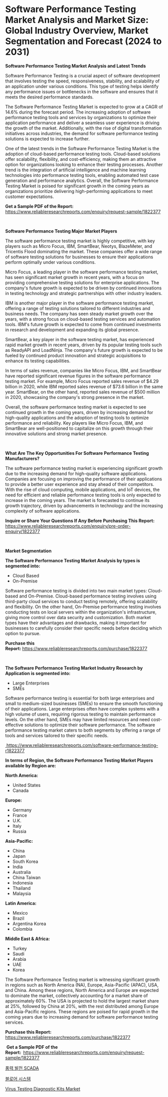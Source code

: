 <p><h1>Software Performance Testing Market Analysis and Market Size: Global Industry Overview, Market Segmentation and Forecast (2024 to 2031)</h1></p><p><strong>Software Performance Testing Market Analysis and Latest Trends</strong></p>
<p><p>Software Performance Testing is a crucial aspect of software development that involves testing the speed, responsiveness, stability, and scalability of an application under various conditions. This type of testing helps identify any performance issues or bottlenecks in the software and ensures that it meets the desired performance standards.</p><p>The Software Performance Testing Market is expected to grow at a CAGR of 14.6% during the forecast period. The increasing adoption of software performance testing tools and services by organizations to optimize their application performance and deliver a seamless user experience is driving the growth of the market. Additionally, with the rise of digital transformation initiatives across industries, the demand for software performance testing solutions is expected to increase further.</p><p>One of the latest trends in the Software Performance Testing Market is the adoption of cloud-based performance testing tools. Cloud-based solutions offer scalability, flexibility, and cost-efficiency, making them an attractive option for organizations looking to enhance their testing processes. Another trend is the integration of artificial intelligence and machine learning technologies into performance testing tools, enabling automated test case generation and performance analytics. Overall, the Software Performance Testing Market is poised for significant growth in the coming years as organizations prioritize delivering high-performing applications to meet customer expectations.</p></p>
<p><strong>Get a Sample PDF of the Report:&nbsp;</strong> <a href="https://www.reliableresearchreports.com/enquiry/request-sample/1822377">https://www.reliableresearchreports.com/enquiry/request-sample/1822377</a></p>
<p>&nbsp;</p>
<p><strong>Software Performance Testing Major Market Players</strong></p>
<p><p>The software performance testing market is highly competitive, with key players such as Micro Focus, IBM, SmartBear, Neotys, BlazeMeter, and Tricentis Flood dominating the market. These companies offer a wide range of software testing solutions for businesses to ensure their applications perform optimally under various conditions.</p><p>Micro Focus, a leading player in the software performance testing market, has seen significant market growth in recent years, with a focus on providing comprehensive testing solutions for enterprise applications. The company's future growth is expected to be driven by continued innovations in testing technology and strategic partnerships with other industry leaders.</p><p>IBM is another major player in the software performance testing market, offering a range of testing solutions tailored to different industries and business needs. The company has seen steady market growth over the years, with a strong focus on cloud-based testing services and automation tools. IBM's future growth is expected to come from continued investments in research and development and expanding its global presence.</p><p>SmartBear, a key player in the software testing market, has experienced rapid market growth in recent years, driven by its popular testing tools such as ReadyAPI and LoadNinja. The company's future growth is expected to be fueled by continued product innovation and strategic acquisitions to enhance its testing capabilities.</p><p>In terms of sales revenue, companies like Micro Focus, IBM, and SmartBear have reported significant revenue figures in the software performance testing market. For example, Micro Focus reported sales revenue of $4.29 billion in 2020, while IBM reported sales revenue of $73.6 billion in the same year. SmartBear, on the other hand, reported sales revenue of $500 million in 2020, showcasing the company's strong presence in the market.</p><p>Overall, the software performance testing market is expected to see continued growth in the coming years, driven by increasing demand for high-quality applications and the adoption of testing tools to optimize performance and reliability. Key players like Micro Focus, IBM, and SmartBear are well-positioned to capitalize on this growth through their innovative solutions and strong market presence.</p></p>
<p>&nbsp;</p>
<p><strong>What Are The Key Opportunities For Software Performance Testing Manufacturers?</strong></p>
<p><p>The software performance testing market is experiencing significant growth due to the increasing demand for high-quality software applications. Companies are focusing on improving the performance of their applications to provide a better user experience and stay ahead of their competitors. With the rise of cloud computing, mobile applications, and IoT devices, the need for efficient and reliable performance testing tools is only expected to increase in the coming years. The market is forecasted to continue its growth trajectory, driven by advancements in technology and the increasing complexity of software applications.</p></p>
<p><strong>Inquire or Share Your Questions If Any Before Purchasing This Report:</strong> <a href="https://www.reliableresearchreports.com/enquiry/pre-order-enquiry/1822377">https://www.reliableresearchreports.com/enquiry/pre-order-enquiry/1822377</a></p>
<p>&nbsp;</p>
<p><strong>Market Segmentation</strong></p>
<p><strong>The Software Performance Testing Market Analysis by types is segmented into:</strong></p>
<p><ul><li>Cloud Based</li><li>On-Premise</li></ul></p>
<p><p>Software performance testing is divided into two main market types: Cloud-based and On-Premise. Cloud-based performance testing involves using third-party cloud services to conduct testing remotely, offering scalability and flexibility. On the other hand, On-Premise performance testing involves conducting tests on local servers within the organization's infrastructure, giving more control over data security and customization. Both market types have their advantages and drawbacks, making it important for businesses to carefully consider their specific needs before deciding which option to pursue.</p></p>
<p><strong>Purchase this Report:&nbsp;</strong><a href="https://www.reliableresearchreports.com/purchase/1822377">https://www.reliableresearchreports.com/purchase/1822377</a></p>
<p>&nbsp;</p>
<p><strong>The Software Performance Testing Market Industry Research by Application is segmented into:</strong></p>
<p><ul><li>Large Enterprises</li><li>SMEs</li></ul></p>
<p><p>Software performance testing is essential for both large enterprises and small to medium-sized businesses (SMEs) to ensure the smooth functioning of their applications. Large enterprises often have complex systems with a high volume of users, requiring rigorous testing to maintain performance levels. On the other hand, SMEs may have limited resources and need cost-effective solutions to optimize their software performance. The software performance testing market caters to both segments by offering a range of tools and services tailored to their specific needs.</p></p>
<p><a href="https://www.reliableresearchreports.com/software-performance-testing-r1822377">&nbsp;https://www.reliableresearchreports.com/software-performance-testing-r1822377</a></p>
<p><strong>In terms of Region, the Software Performance Testing Market Players available by Region are:</strong></p>
<p>
    <p> <strong> North America: </strong>
        <ul>
            <li>United States</li>
            <li>Canada</li>
        </ul>
        </p> 
    <p> <strong> Europe: </strong>
        <ul>
            <li>Germany</li>
            <li>France</li>
            <li>U.K.</li>
            <li>Italy</li>
            <li>Russia</li>
        </ul>
        </p> 
    <p> <strong> Asia-Pacific: </strong>
        <ul>
            <li>China</li>
            <li>Japan</li>
            <li>South Korea</li>
            <li>India</li>
            <li>Australia</li>
            <li>China Taiwan</li>
            <li>Indonesia</li>
            <li>Thailand</li>
            <li>Malaysia</li>
        </ul>
        </p> 
    <p> <strong> Latin America: </strong>
        <ul>
            <li>Mexico</li>
            <li>Brazil</li>
            <li>Argentina Korea</li>
            <li>Colombia</li>
        </ul>
        </p> 
    <p> <strong> Middle East & Africa: </strong>
        <ul>
            <li>Turkey</li>
            <li>Saudi</li>
            <li>Arabia</li>
            <li>UAE</li>
            <li>Korea</li>
        </ul>
    </p>
    </p>
<p><p>The Software Performance Testing market is witnessing significant growth in regions such as North America (NA), Europe, Asia-Pacific (APAC), USA, and China. Among these regions, North America and Europe are expected to dominate the market, collectively accounting for a market share of approximately 60%. The USA is projected to hold the largest market share at 25%, followed by China at 20%, with the rest distributed among Europe and Asia-Pacific regions. These regions are poised for rapid growth in the coming years due to increasing demand for software performance testing services.</p></p>
<p><strong>Purchase this Report: </strong><a href="https://www.reliableresearchreports.com/purchase/1822377">https://www.reliableresearchreports.com/purchase/1822377</a></p>
<p>&nbsp;<strong>Get a Sample PDF of the Report:&nbsp;&nbsp;</strong><a href="https://www.reliableresearchreports.com/enquiry/request-sample/1822377">https://www.reliableresearchreports.com/enquiry/request-sample/1822377</a></p>
<p><strong></strong></p>
<p><p><a href="https://medium.com/@jonatanjast1928/%ED%92%8D%EB%A0%A5-%EB%B0%9C%EC%A0%84-scada-%EC%8B%9C%EC%9E%A5-%EB%B6%84%EC%84%9D-%EA%B8%80%EB%A1%9C%EB%B2%8C-%EC%82%B0%EC%97%85-%EC%A0%84%EB%A7%9D%EA%B3%BC-%EC%98%88%EC%B8%A1-2024%EB%85%84%EB%B6%80%ED%84%B0-2031%EB%85%84%EA%B9%8C%EC%A7%80-c28d439d96d8">풍력 발전 SCADA</a></p><p><a href="https://medium.com/@delaneywill28/%ED%92%8D%EC%84%A0-%EC%8B%9C%EC%8A%A4%ED%85%9C-%EC%8B%9C%EC%9E%A5-%EC%8B%9C%EC%9E%A5-cagr-%EC%8B%9C%EC%9E%A5-%EB%8F%99%ED%96%A5-%EB%B0%8F-%EC%84%B1%EC%9E%A5-%EC%A0%84%EB%9E%B5%EC%97%90-%EB%8C%80%ED%95%9C-%ED%86%B5%EC%B0%B0%EB%A0%A5-57e59afecc01">블로어 시스템</a></p><p><a href="https://view.publitas.com/reportprime-1/virus-testing-diagnostic-kits-market-size-reveals-the-best-marketing-channels-in-global-industry/">Virus Testing Diagnostic Kits Market</a></p></p>